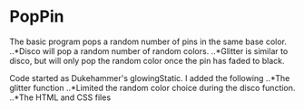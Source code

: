 # PopPin

The basic program pops a random number of pins in the same base color. 
..*Disco will pop a random number of random colors. 
..*Glitter is similar to disco, but will only pop the random color once the pin has faded to black.

Code started as Dukehammer's glowingStatic. I added the following
..*The glitter function 
..*Limited the random color choice during the disco function.
..*The HTML and CSS files
